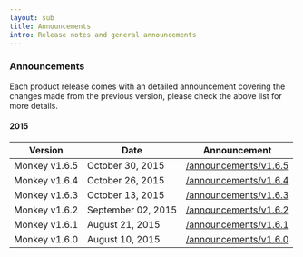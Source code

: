 ```yaml
---
layout: sub
title: Announcements
intro: Release notes and general announcements
---
```


<section id="community">
  <div class="container">
    <div class="row">
      <div class="col-lg-8 col-lg-offset-2">
        <h3>Announcements</h3>
        <p>
          Each product release comes with an detailed announcement covering the changes made from the previous version, please check the above list for more details.
        </p>
      </div>
    </div>
    <div class="row">
      <div class="col-lg-8 col-lg-offset-2">
        <h4>2015</h4>
        <p>
          <table class="table">
            <thead>
              <tr>
                <th>Version</th>
                <th>Date</th>
                <th>Announcement</th>
              </tr>
            </thead>
            <tbody>
              <tr>
                <td>Monkey v1.6.5</td>
                <td>October 30, 2015</td>
                <td><a href="/announcements/v1.6.5">/announcements/v1.6.5</a></td>
              </tr>
              <tr>
                <td>Monkey v1.6.4</td>
                <td>October 26, 2015</td>
                <td><a href="/announcements/v1.6.4">/announcements/v1.6.4</a></td>
              </tr>
              <tr>
                <td>Monkey v1.6.3</td>
                <td>October 13, 2015</td>
                <td><a href="/announcements/v1.6.3">/announcements/v1.6.3</a></td>
              </tr>
              <tr>
                <td>Monkey v1.6.2</td>
                <td>September 02, 2015</td>
                <td><a href="/announcements/v1.6.2">/announcements/v1.6.2</a></td>
              </tr>
              <tr>
                <td>Monkey v1.6.1</td>
                <td>August 21, 2015</td>
                <td><a href="/announcements/v1.6.1">/announcements/v1.6.1</a></td>
              </tr>
              <tr>
                <td>Monkey v1.6.0</td>
                <td>August 10, 2015</td>
                <td><a href="/announcements/v1.6.0">/announcements/v1.6.0</a></td>
              </tr>
            </tbody>
          </table>
        </p>
      </div>
    </div>
  </div>
</section>
